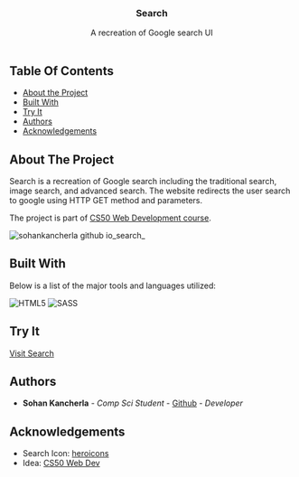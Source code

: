 <br/>
<p align="center">
  <h3 align="center">Search</h3>

  <p align="center">
    A recreation of Google search UI
    <br/>
    <br/>
  </p>
</p>

## Table Of Contents

* [About the Project](#about-the-project)
* [Built With](#built-with)
* [Try It](#try-it)
* [Authors](#authors)
* [Acknowledgements](#acknowledgements)

## About The Project

Search is a recreation of Google search including the traditional search, image search, and advanced search. The website redirects the user search to google using HTTP GET method and parameters.

The project is part of [CS50 Web Development course](https://cs50.harvard.edu/web/2020/projects/0/).

![sohankancherla github io_search_](https://github.com/sohankancherla/search/assets/30853467/eccbac28-ae43-4975-b8e0-a6b8863764fe)

## Built With

Below is a list of the major tools and languages utilized:

  ![HTML5](https://img.shields.io/badge/html5-%23E34F26.svg?style=for-the-badge&logo=html5&logoColor=white)
  ![SASS](https://img.shields.io/badge/SASS-hotpink.svg?style=for-the-badge&logo=SASS&logoColor=white)

## Try It

[Visit Search](https://sohankancherla.github.io/search/)

## Authors

* **Sohan Kancherla** - *Comp Sci Student* - [Github](https://github.com/sohankancherla) - *Developer*

## Acknowledgements

* Search Icon: [heroicons](https://heroicons.com/)
* Idea: [CS50 Web Dev](https://cs50.harvard.edu/web/2020/)
